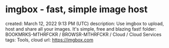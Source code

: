 # imgbox - fast, simple image host

created: March 12, 2022 9:13 PM (UTC)
description: Use imgbox to upload, host and share all your images. It's simple, free and blazing fast!
folder: BOOKMRKS-MTHRFCKR / BROWSR-MTHRFCKR / Cloud / Cloud Services
tags: Tools, cloud
url: https://imgbox.com